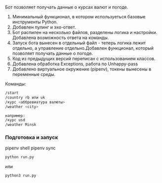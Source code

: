 Бот позволяет получать данные о курсах валют и погоде.

1. Минимальный функционал, в котором используеться базовые инструменты Python.
2. Добавлен пулинг и эхо-ответ.
3. Бот распилен на несколько файлов, разделены логика и настройки. Добавлена возможность ответа на команды.
4. Запуск бота вынесен в отдельный файл - теперь логика лежит отдельно, а управление отдельно.Добавлен функционал, который позволяет получать данные о погоде.
5. Код из предыдущих версий переписан с использованием классов.
6. Добавлена обработка Exceptions, работа по Unhappy-pass
7. Добавлено виртуальное окружение (pipenv), токены вынесены в переменные среды.

Команды:

```bash
/start 
/country rb или uk 
/курс <аббревиатура валюты> 
/weather <city>

например:
/курс usd
/weather Minsk

```

### Подготовка и запуск
pipenv shell
pipenv sync

```bash
python run.py

```
или

```bash
python3 run.py
```
